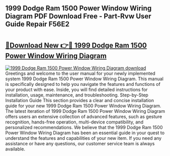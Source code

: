 ## 1999 Dodge Ram 1500 Power Window Wiring Diagram PDF Download Free - Part-Rvw User Guide Repair F56E2

# <h2><a href="http://dfsntky.blite.top/?on=1999+Dodge+Ram+1500+Power+Window+Wiring+Diagram">🔗Download New 👉🔴 1999 Dodge Ram 1500 Power Window Wiring Diagram</a></h2>

[![1999 Dodge Ram 1500 Power Window Wiring Diagram download](https://i.imgur.com/lujVjoI.png)](http://dfsntky.blite.top/?on=1999+Dodge+Ram+1500+Power+Window+Wiring+Diagram)
Greetings and welcome to the user manual for your newly implemented system 1999 Dodge Ram 1500 Power Window Wiring Diagram. This manual is specifically designed to help you navigate the features and functions of your product with ease. Inside, you will find detailed instructions for installation, usage, maintenance, and troubleshooting. Step-by-Step Installation Guide This section provides a clear and concise installation guide for your new 1999 Dodge Ram 1500 Power Window Wiring Diagram. The latest iteration of 1999 Dodge Ram 1500 Power Window Wiring Diagram offers users an extensive collection of advanced features, such as gesture recognition, hands-free operation, multi-device compatibility, and personalized recommendations. We believe that the 1999 Dodge Ram 1500 Power Window Wiring Diagram has been an essential guide in your quest to understand the features and capabilities of your new item. If you need any assistance or have any questions, our customer service team is always available.
